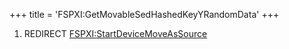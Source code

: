 +++
title = 'FSPXI:GetMovableSedHashedKeyYRandomData'
+++

1.  REDIRECT
    [FSPXI:StartDeviceMoveAsSource](FSPXI:StartDeviceMoveAsSource "wikilink")
